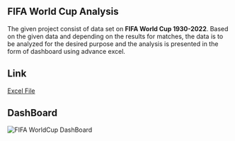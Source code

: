 ## FIFA World Cup Analysis

The given project consist of data set on **FIFA World Cup 1930-2022**. Based on the given data and depending on the results for matches, the data is to be analyzed for the desired purpose and the analysis is presented in the form of dashboard using advance excel.

## Link

[Excel File](https://docs.google.com/spreadsheets/d/1_w81qfcc7wD-U7jsomTp0GI_hQt_4hFl/edit#gid=1403720255)

## DashBoard

![FIFA WorldCup DashBoard](https://github.com/Adi-200/FIFA-World-Cup-Analysis-Excel-/assets/92008726/8ea4982a-5cc0-47e3-a48e-7416ebff0ca7)
